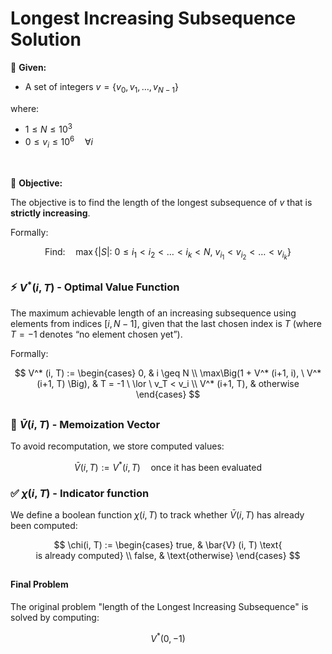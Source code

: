 # Longest Increasing Subsequence Solution

📝 **Given:**
- A set of integers $v=\lbrace v_0,v_1,\dots,v_{N-1} \rbrace$

where:
  -  $1 \leq N \leq 10^3$
  -  $0 \leq v_i \leq 10^6 \quad \forall i$

<br>

🎯 **Objective:**

The objective is to find the length of the longest subsequence of $v$ that is **strictly increasing**.

Formally:

$$
\text{Find:} \quad \max \big\lbrace |S| : \ 0 \leq i_1 < i_2 < \dots < i_k < N, \ v_{i_1} < v_{i_2} < \dots < v_{i_k} \big\rbrace
$$

##

### ⚡ $V^* (i, T)$ - Optimal Value Function
The maximum achievable length of an increasing subsequence using elements from indices $[i, N-1]$, given that the last chosen index is $T$ (where $T = -1$ denotes “no element chosen yet”).

Formally:

$$
  V^* (i, T) :=
  \begin{cases}
  0, & i \geq N \\
  \max\Big(1 + V^* (i+1, i), \ V^* (i+1, T) \Big), & T = -1 \ \lor \ v_T < v_i \\
  V^* (i+1, T), & otherwise
  \end{cases}
$$

##

### 💾 $\bar{V}(i, T)$ - Memoization Vector 
To avoid recomputation, we store computed values:

$$
  \bar{V}(i, T) := V^* (i, T) \quad \text{once it has been evaluated}
$$

### ✅ $\chi(i, T)$ - Indicator function
We define a boolean function $\chi(i, T)$ to track whether $\bar{V}(i, T)$ has already been computed:

$$
  \chi(i, T) := 
  \begin{cases}
  true,  & \bar{V} (i, T) \text{ is already computed} \\
  false, & \text{otherwise}
  \end{cases}
$$

##

#### Final Problem

The original problem "length of the Longest Increasing Subsequence" is solved by computing:

$$ 
  V^* (0, -1)
$$
